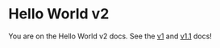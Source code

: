 # Hello World v2

You are on the Hello World v2 docs. See the
[v1](https://v1.d7jllnhqfi58b.amplifyapp.com/) and
[v1.1](https://v1-1.d7jllnhqfi58b.amplifyapp.com/) docs!

